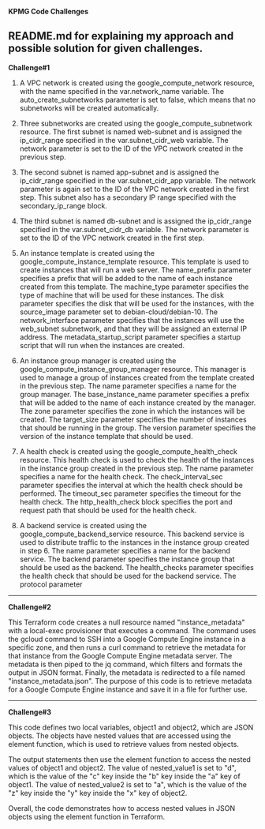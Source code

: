 **KPMG Code Challenges**

README.md for explaining my approach and possible solution for given challenges.
-----------------------------------------------------------------------------------------------------------------------------------------------------------------------
**Challenge#1**

1. A VPC network is created using the google_compute_network resource, with the name specified in the var.network_name variable. The auto_create_subnetworks parameter is set to false, which means that no subnetworks will be created automatically.

2. Three subnetworks are created using the google_compute_subnetwork resource. The first subnet is named web-subnet and is assigned the ip_cidr_range specified in the var.subnet_cidr_web variable. The network parameter is set to the ID of the VPC network created in the previous step.

3. The second subnet is named app-subnet and is assigned the ip_cidr_range specified in the var.subnet_cidr_app variable. The network parameter is again set to the ID of the VPC network created in the first step. This subnet also has a secondary IP range specified with the secondary_ip_range block.

4. The third subnet is named db-subnet and is assigned the ip_cidr_range specified in the var.subnet_cidr_db variable. The network parameter is set to the ID of the VPC network created in the first step.

5. An instance template is created using the google_compute_instance_template resource. This template is used to create instances that will run a web server. The name_prefix parameter specifies a prefix that will be added to the name of each instance created from this template. The machine_type parameter specifies the type of machine that will be used for these instances. The disk parameter specifies the disk that will be used for the instances, with the source_image parameter set to debian-cloud/debian-10. The network_interface parameter specifies that the instances will use the web_subnet subnetwork, and that they will be assigned an external IP address. The metadata_startup_script parameter specifies a startup script that will run when the instances are created.

6. An instance group manager is created using the google_compute_instance_group_manager resource. This manager is used to manage a group of instances created from the template created in the previous step. The name parameter specifies a name for the group manager. The base_instance_name parameter specifies a prefix that will be added to the name of each instance created by the manager. The zone parameter specifies the zone in which the instances will be created. The target_size parameter specifies the number of instances that should be running in the group. The version parameter specifies the version of the instance template that should be used.

7. A health check is created using the google_compute_health_check resource. This health check is used to check the health of the instances in the instance group created in the previous step. The name parameter specifies a name for the health check. The check_interval_sec parameter specifies the interval at which the health check should be performed. The timeout_sec parameter specifies the timeout for the health check. The http_health_check block specifies the port and request path that should be used for the health check.

8. A backend service is created using the google_compute_backend_service resource. This backend service is used to distribute traffic to the instances in the instance group created in step 6. The name parameter specifies a name for the backend service. The backend parameter specifies the instance group that should be used as the backend. The health_checks parameter specifies the health check that should be used for the backend service. The protocol parameter

-----------------------------------------------------------------------------------------------------------------------------------------------------------------------

**Challenge#2**

This Terraform code creates a null resource named "instance_metadata" with a local-exec provisioner that executes a command. 
The command uses the gcloud command to SSH into a Google Compute Engine instance in a specific zone, and then runs a curl command to retrieve the metadata for that instance from the Google Compute Engine metadata server. 
The metadata is then piped to the jq command, which filters and formats the output in JSON format. Finally, the metadata is redirected to a file named "instance_metadata.json". 
The purpose of this code is to retrieve metadata for a Google Compute Engine instance and save it in a file for further use.

-----------------------------------------------------------------------------------------------------------------------------------------------------------------------

**Challenge#3**

This code defines two local variables, object1 and object2, which are JSON objects. The objects have nested values that are accessed using the element function, which is used to retrieve values from nested objects.

The output statements then use the element function to access the nested values of object1 and object2. The value of nested_value1 is set to "d", which is the value of the "c" key inside the "b" key inside the "a" key of object1. The value of nested_value2 is set to "a", which is the value of the "z" key inside the "y" key inside the "x" key of object2.

Overall, the code demonstrates how to access nested values in JSON objects using the element function in Terraform.
